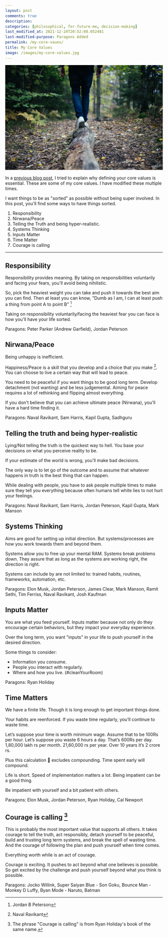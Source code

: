 ```yaml
---
layout: post
comments: true
description:
categories: [philosophical, for-future-me, decision-making]
last_modified_at: 2021-12-24T20:52:08.052481
last-modified-purpose: Paragons Added
permalink: /my-core-vaues/
title: My Core Values
image: /images/my-core-values.jpg
---
```

![](/images/my-core-values.jpg)

In a [previous blog post](/core-values), I tried to explain why defining your core values is essential. These are some of my core values. I have modified these multiple times.

I want things to be as "sorted" as possible without being super involved. In this post, you'll find some ways to have things sorted. 

1. Responsibility
2. Nirwana/Peace
3. Telling the Truth and being hyper-realistic.
4. Systems Thinking
5. Inputs Matter
6. Time Matter
7. Courage is calling

***

## Responsibility

Responsibility provides meaning. By taking on responsibilities voluntarily and facing your fears, you'll avoid being nihilistic. 

So, pick the heaviest weight you can take and push it towards the best aim you can find. Then at least you can know, "Dumb as I am, I can at least push a thing from point A to point B" [^1]

Taking on responsibility voluntarily/facing the heaviest fear you can face is how you'll have your life sorted.

Paragons: Peter Parker (Andrew Garfield), Jordan Peterson

## Nirwana/Peace

Being unhappy is inefficient.

Happiness/Peace is a skill that you develop and a choice that you make [^2]. You can choose to live a certain way that will lead to peace.

You need to be peaceful if you want things to be good long term. Develop detachment (not wanting) and be less judgemental. Aiming for peace requires a lot of rethinking and flipping almost everything.

If you don't believe that you can achieve ultimate peace (Nirwana), you'll have a hard time finding it.

Paragons: Naval Ravikant, Sam Harris, Kapil Gupta, Sadhguru

## Telling the truth and being hyper-realistic

Lying/Not telling the truth is the quickest way to hell. You base your decisions on what you perceive reality to be.

If your estimate of the world is wrong, you'll make bad decisions.

The only way is to let go of the outcome and to assume that whatever happens in truth is the best thing that can happen.

While dealing with people, you have to ask people multiple times to make sure they tell you everything because often humans tell white lies to not hurt your feelings.

Paragons: Naval Ravikant, Sam Harris, Jordan Peterson, Kapil Gupta, Mark Manson

## Systems Thinking

Aims are good for setting up initial direction. But systems/processes are how you work towards them and beyond them.

Systems allow you to free up your mental RAM. Systems break problems down. They assure that as long as the systems are working right, the direction is right.

Systems can include by are not limited to: trained habits, routines, frameworks, automation, etc.

Paragons: Elon Musk, Jordan Peterson, James Clear, Mark Manson, Ramit Sethi, Tim Ferriss, Naval Ravikant, Josh Kaufman

## Inputs Matter

You are what you feed yourself. Inputs matter because not only do they encourage certain behaviors, but they impact your everyday experience.

Over the long term, you want "inputs" in your life to push yourself in the desired direction.

Some things to consider:
- Information you consume.
- People you interact with regularly.
- Where and how you live. (#cleanYourRoom)

Paragons: Ryan Holiday

## Time Matters

We have a finite life. Though it is long enough to get important things done.

Your habits are reenforced. If you waste time regularly, you’ll continue to waste time.

Let’s suppose your time is worth minimum wage.
Assume that to be 100Rs per hour. Let’s suppose you waste 6 hours a day. That’s 600Rs per day. 1,80,000 lakh rs per month. 21,60,000 rs per year. Over 10 years it’s 2 crore rs.

Plus this calculation 🧮 excludes compounding. Time spent early will compound.

Life is short. Speed of implementation matters a lot. Being impatient can be a good thing.

Be impatient with yourself and a bit patient with others.

Paragons: Elon Musk, Jordan Peterson, Ryan Holiday, Cal Newport

## Courage is calling [^3]

This is probably the most important value that supports all others. It takes courage to tell the truth, act responsibly, detach yourself to be peaceful, build and trusting long term systems, and break the spell of wasting time. And the courage of following the plan and push yourself when time comes. 

Everything worth while is an act of courage.

Courage is exciting. It pushes to act beyond what one believes is possible. So get excited by the challenge and push yourself beyond what you think is possible.

Paragons: Jocko Willink, Super Saiyan Blue - Son Goku, Bounce Man - Monkey D Luffy, Byan Mode - Naruto, Batman

[^1]: Jordan B Peterson
[^2]: Naval Ravikant
[^3]: The phrase "Courage is calling" is from Ryan Holiday's book of the same name.